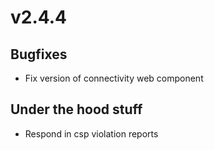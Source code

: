 # v2.4.4

## Bugfixes

- Fix version of connectivity web component

## Under the hood stuff

- Respond in csp violation reports
